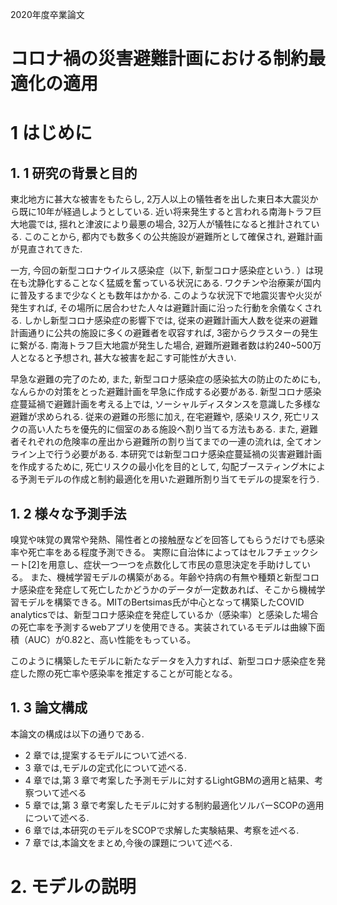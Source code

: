 2020年度卒業論文
# コロナ禍の災害避難計画における制約最適化の適用

# 1 はじめに
## 1. 1 研究の背景と目的
東北地方に甚大な被害をもたらし, 2万人以上の犠牲者を出した東日本大震災から既に10年が経過しようとしている. 近い将来発生すると言われる南海トラフ巨大地震では, 揺れと津波により最悪の場合, 32万人が犠牲になると推計されている. このことから, 都内でも数多くの公共施設が避難所として確保され, 避難計画 が見直されてきた. 

一方, 今回の新型コロナウイルス感染症（以下, 新型コロナ感染症という. ）は現在も沈静化することなく猛威を奮っている状況にある. ワクチンや治療薬が国内に普及するまで少なくとも数年はかかる. このような状況下で地震災害や火災が発生すれば, その場所に居合わせた人々は避難計画に沿った行動を余儀なくされる. しかし新型コロナ感染症の影響下では, 従来の避難計画大人数を従来の避難計画通りに公共の施設に多くの避難者を収容すれば, 3密からクラスターの発生に繋がる. 南海トラフ巨大地震が発生した場合, 避難所避難者数は約240~500万人となると予想され, 甚大な被害を起こす可能性が大きい. 

 早急な避難の完了のため, また, 新型コロナ感染症の感染拡大の防止のためにも, なんらかの対策をとった避難計画を早急に作成する必要がある. 
新型コロナ感染症蔓延禍で避難計画を考える上では, ソーシャルディスタンスを意識した多様な避難が求められる. 従来の避難の形態に加え, 在宅避難や, 感染リスク,  死亡リスクの高い人たちを優先的に個室のある施設へ割り当てる方法もある. 
また, 避難者それぞれの危険率の産出から避難所の割り当てまでの一連の流れは, 全てオンライン上で行う必要がある. 
本研究では新型コロナ感染症蔓延禍の災害避難計画を作成するために, 死亡リスクの最小化を目的として, 勾配ブースティング木による予測モデルの作成と制約最適化を用いた避難所割り当てモデルの提案を行う. 

## 1. 2 様々な予測手法
嗅覚や味覚の異常や発熱、陽性者との接触歴などを回答してもらうだけでも感染率や死亡率をある程度予測できる。
実際に自治体によってはセルフチェックシート[2]を用意し、症状一つ一つを点数化して市民の意思決定を手助けしている。
また、機械学習モデルの構築がある。年齢や持病の有無や種類と新型コロナ感染症を発症して死亡したかどうかのデータが一定数あれば、そこから機械学習モデルを構築できる。MITのBertsimas氏が中心となって構築したCOVID analyticsでは、新型コロナ感染症を発症しているか（感染率）と感染した場合の死亡率を予測するwebアプリを使用できる。実装されているモデルは曲線下面積（AUC）が0.82と、高い性能をもっている。

このように構築したモデルに新たなデータを入力すれば、新型コロナ感染症を発症した際の死亡率や感染率を推定することが可能となる。

## 1. 3 論文構成
本論文の構成は以下の通りである.
- 2 章では,提案するモデルについて述べる.
- 3 章では,モデルの定式化について述べる.
- 4 章では,第 3 章で考案した予測モデルに対するLightGBMの適用と結果、考察ついて述べる
- 5 章では,第 3 章で考案したモデルに対する制約最適化ソルバーSCOPの適用について述べる.
- 6 章では,本研究のモデルをSCOPで求解した実験結果、考察を述べる.
- 7 章では,本論文をまとめ,今後の課題について述べる.

# 2. モデルの説明

